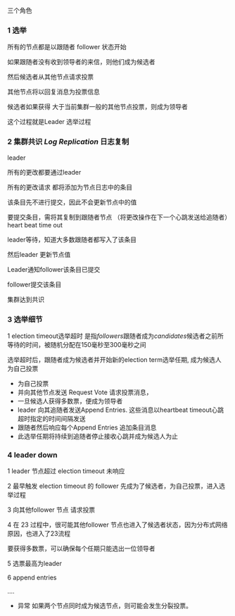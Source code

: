 三个角色





### 1 选举

所有的节点都是以跟随者 follower 状态开始

如果跟随者没有收到领导者的来信，则他们成为候选者

然后候选者从其他节点请求投票

其他节点将以回复消息为投票信息

候选者如果获得 大于当前集群一般的其他节点投票，则成为领导者

这个过程就是Leader 选举过程





### 2 集群共识 *Log Replication*  日志复制

leader 

所有的更改都要通过leader 

所有的更改请求 都将添加为节点日志中的条目

该条目先不进行提交，因此不会更新节点中的值

要提交条目，需将其复制到跟随者节点  （将更改操作在下一个心跳发送给追随者）heart beat time out 

leader等待，知道大多数跟随者都写入了该条目

然后leader 更新节点值

Leader通知follower该条目已提交

follower提交该条目

集群达到共识





### 3 选举细节

1 election timeout选举超时 是指*followers*跟随者成为*candidates*候选者之前所等待的时间，被随机分配在150毫秒至300毫秒之间

选举超时后，跟随者成为候选者并开始新的election term选举任期, 成为候选人 为自己投票

- 为自己投票
- 并向其他节点发送 Request Vote 请求投票消息，
- 一旦候选人获得多数票，便成为领导者
- leader 向其追随者发送Append Entries.  这些消息以heartbeat timeout心跳超时指定的时间间隔发送
- 跟随者然后响应每个Append Entries 追加条目消息
- 此选举任期将持续到追随者停止接收心跳并成为候选人为止





### 4 leader down

1 leader 节点超过 election timeout 未响应

2 最早触发 election timeout 的 follower 先成为了候选者，为自己投票，进入选举过程

3 向其他follower 节点 请求投票

4 在 23 过程中，很可能其他follower 节点也进入了候选者状态，因为分布式网络原因，也进入了23流程

要获得多数票，可以确保每个任期只能选出一位领导者

5 选票最高为leader

6 append entries

....



- 异常 如果两个节点同时成为候选节点，则可能会发生分裂投票。











 